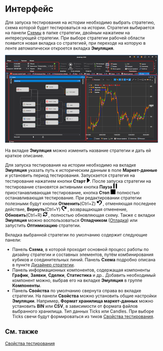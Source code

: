 # Интерфейс

Для запуска тестирования на истории необходимо выбрать стратегию, схема которой будет тестироваться на истории. Стратегия выбирается на панели [Схемы](../user_interface/schemas.md) в папке стратегии, двойным нажатием на интересующей стратегии. При выборе стратегии рабочей области появится новая вкладка со стратегией, при переходе на которую в ленте автоматически откроется вкладка **Эмуляция**.

![Designer Interface Backtesting 00](../../../images/designer_interface_backtesting_00.png)

На вкладке **Эмуляция** можно изменить название стратегии и дать ей краткое описание.

Для запуска тестирования на истории необходимо на вкладке **Эмуляция** указать путь к историческим данным в поле **Маркет\-данные** и установить период тестирования. Запускается стратегия на тестирование нажатием кнопки **Старт** ![Designer Interface Backtesting 01](../../../images/designer_interface_backtesting_01.png). После запуска стратегии на тестирование становятся активными кнопка **Пауза** ![Designer Interface Backtesting 02](../../../images/designer_interface_backtesting_02.png) приостанавливающая тестирование, кнопка **Стоп** ![Designer Interface Backtesting 03](../../../images/designer_interface_backtesting_03.png) полностью останавливающая тестирование. При редактировании стратегии полезными будут кнопки **Отменить**(Ctrl+Z) ![Designer Interface Backtesting 04](../../../images/designer_interface_backtesting_04.png) , отменяющая последнее действие, **Вернуть**(Ctrl+Y) ![Designer Interface Backtesting 05](../../../images/designer_interface_backtesting_05.png) , возвращающая отменение, **Обновить**(Ctrl+R) ![Designer Interface Backtesting 06](../../../images/designer_interface_backtesting_06.png) , полностью обновляющая схему. Также с вкладки **Эмуляция** можно воспользоваться **Отладчиком** ([Отладка](debugging.md)) или запустить **Оптимизацию** стратегии.

Вкладка выбранной стратегии по умолчанию содержит следующие панели:

- Панель **Схема**, в которой проходит основной процесс работы по дизайну стратегии и составных элементов, путём комбинирования кубиков и соединительных линий. Панель **Схема** подробно описана в пункте [Дизайнер стратегии](../strategies/using_visual_designer/diagram_panel.md).
- Панель информационных компонентов, содержащая компоненты **График**, **Заявки**, **Сделки**, **Статистика** и др.. Добавить необходимый компонент можно, выбрав его на вкладке **Эмуляция** в группе **Компоненты**.
- Панель **Свойства** по умолчанию свернута справа во вкладке стратегии. На панели **Свойства** можно установить общие настройки **Эмуляции**. Например, **Формат хранилища маркет\-данных** можно установить **BIN** или **CSV**, в зависимости от формата файлов выбранного хранилища. Тип данных Ticks или Candles. При выборе Ticks свечи будут формироваться из тиков [Свойства тестирования](../user_interface/components/backtesting_settings.md).

## См. также

[Свойства тестирования](../user_interface/components/backtesting_settings.md)
